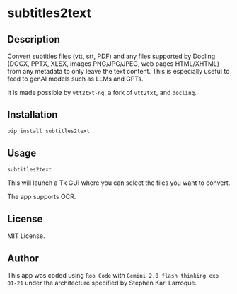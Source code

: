 # subtitles2text

## Description

Convert subtitles files (vtt, srt, PDF) and any files supported by Docling (DOCX, PPTX, XLSX, images PNG/JPG/JPEG, web pages HTML/XHTML) from any metadata to only leave the text content. This is especially useful to feed to genAI models such as LLMs and GPTs.

It is made possible by `vtt2txt-ng`, a fork of `vtt2txt`, and `docling`.

## Installation

```bash
pip install subtitles2text
```

## Usage

```bash
subtitles2text
```

This will launch a Tk GUI where you can select the files you want to convert.

The app supports OCR.

## License

MIT License.

## Author

This app was coded using `Roo Code` with `Gemini 2.0 flash thinking exp 01-21` under the architecture specified by Stephen Karl Larroque.
